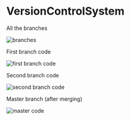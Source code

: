 # VersionControlSystem
All the branches

![branches](https://user-images.githubusercontent.com/61343155/219640058-9c89b969-56d4-4f0c-8759-bc9581638e2a.PNG)

First branch code

![first branch code](https://user-images.githubusercontent.com/61343155/219640068-f90f14cd-23a6-4d10-b195-66478a28f8f7.PNG)

Second branch code

![second branch code](https://user-images.githubusercontent.com/61343155/219640079-43fd6d62-d480-4881-8d7b-6ba04cb056f4.PNG)

Master branch (after merging)

![master code](https://user-images.githubusercontent.com/61343155/219640072-a0f4de04-3068-4ee2-b5ed-da2af67de92f.PNG)

